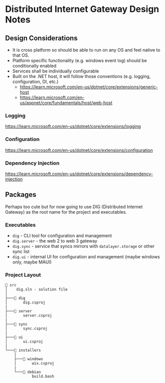 # Distributed Internet Gateway Design Notes

## Design Considerations

- It is cross platform so should be able to run on any OS and feel native to that OS.
- Platform specific functionality (e.g. windows event log) should be conditionally enabled
- Services shall be individually configurable
- Built on the .NET host, it will follow those conventions (e.g. logging, configuration, DI, etc.)
  - <https://learn.microsoft.com/en-us/dotnet/core/extensions/generic-host>
  - <https://learn.microsoft.com/en-us/aspnet/core/fundamentals/host/web-host>

### Logging

<https://learn.microsoft.com/en-us/dotnet/core/extensions/logging>

### Configuration

<https://learn.microsoft.com/en-us/dotnet/core/extensions/configuration>

### Dependency Injection

<https://learn.microsoft.com/en-us/dotnet/core/extensions/dependency-injection>

## Packages

Perhaps too cute but for now going to use DIG (Distributed Internet Gateway) as the root name for the project and executables.

### Executables

- `dig` - CLI tool for configuration and management
- `dig.server` - the web 2 to web 3 gateway
- `dig.sync` - service that syncs mirrors with `datalayer.storage` or other sync list
- `dig.ui` - internal UI for configuration and management (maybe windows only, maybe MAUI)

### Project Layout

    📁 src
    │    dig.sln - solution file
    │
    ├───📁 dig
    │       dig.csproj
    |
    ├───📁 server
    │       server.csproj
    |
    ├───📁 sync
    │       sync.csproj
    |
    ├───📁 ui
    │       ui.csproj
    |
    └───📁 installers
        |
        ├───📁 windows
        |       wix.csproj
        |
        └───📁 debian
                build.bash
